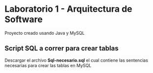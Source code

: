 # Laboratorio 1 - Arquitectura de Software

Proyecto creado usando Java y MySQL

## Script SQL a correr para crear tablas

Descargar el archivo **Sql-necesario.sql** el cual contiene las sentencias necesarias para crear las tablas en MySQL
